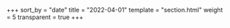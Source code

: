 +++
sort_by = "date"
title = "2022-04-01"
template = "section.html"
weight = 5
transparent = true
+++